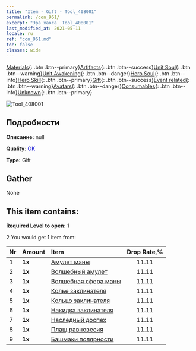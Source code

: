 ```yaml
---
title: "Item - Gift - Tool_408001"
permalink: /con_961/
excerpt: "Эра хаоса  Tool_408001"
last_modified_at: 2021-05-11
locale: ru
ref: "con_961.md"
toc: false
classes: wide
---
```

 [Materials](/ItemsRU/){: .btn .btn--primary}[Artifacts](/ItemsRU/Artifacts/){: .btn .btn--success}[Unit Soul](/ItemsRU/UnitSoul/){: .btn .btn--warning}[Unit Awakening](/ItemsRU/UnitAwakening/){: .btn .btn--danger}[Hero Soul](/ItemsRU/HeroSoul/){: .btn .btn--info}[Hero Skill](/ItemsRU/HeroSkill/){: .btn .btn--primary}[Gift](/ItemsRU/Gift/){: .btn .btn--success}[Event related](/ItemsRU/Events/){: .btn .btn--warning}[Avatars](/ItemsRU/Avatars/){: .btn .btn--danger}[Consumables](/ItemsRU/Consumables/){: .btn .btn--info}[Unknown](/ItemsRU/Unknown/){: .btn .btn--primary}

 ![Tool_408001](/images/t/i_907046.png)

## Подробности
 **Описание:** null

 **Quality:** <span style="color: #0000CD">OK</span>

 **Type:** Gift

## Gather

  None

## This item contains:

 **Required Level to open:** 1

 2 You would get **1** item  from:

  | Nr | Amount |     Item    | Drop Rate,% |
  |:---|:-------|:------------|:---------:|
  | 1 |  **1x** | [Амулет маны](/ItemsRU/art_112/) | 11.11 | 
  | 2 |  **1x** | [Волшебный амулет](/ItemsRU/art_113/) | 11.11 | 
  | 3 |  **1x** | [Волшебная сфера маны](/ItemsRU/art_114/) | 11.11 | 
  | 4 |  **1x** | [Колье заклинателя](/ItemsRU/art_115/) | 11.11 | 
  | 5 |  **1x** | [Кольцо заклинателя](/ItemsRU/art_116/) | 11.11 | 
  | 6 |  **1x** | [Накидка заклинателя](/ItemsRU/art_117/) | 11.11 | 
  | 7 |  **1x** | [Наследный доспех](/ItemsRU/art_118/) | 11.11 | 
  | 8 |  **1x** | [Плащ равновесия](/ItemsRU/art_119/) | 11.11 | 
  | 9 |  **1x** | [Башмаки полярности](/ItemsRU/art_120/) | 11.11 | 
